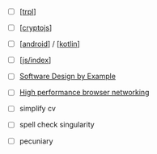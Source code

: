 - [ ] [[trpl]]
- [ ] [[cryptojs]]
- [ ] [[android]] / [[kotlin]]
- [ ] [[js/index]]
- [ ] [Software Design by Example](https://third-bit.com/sdxjs/)
- [ ] [High performance browser networking](https://hpbn.co) 
- [ ] simplify cv
- [ ] spell check singularity
- [ ] pecuniary


[//begin]: # "Autogenerated link references for markdown compatibility"
[trpl]: dev/languages/rust/rust_book/trpl "the rust programming lang"
[cryptojs]: dev/web3/cryptojs "cryptojs"
[android]: dev/mobile/android "the first line of code"
[kotlin]: dev/mobile/kotlin "kotlin"
[js/index]: dev/web/js/index "index"
[//end]: # "Autogenerated link references"